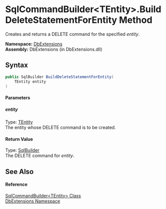 SqlCommandBuilder&lt;TEntity>.BuildDeleteStatementForEntity Method
==================================================================
Creates and returns a DELETE command for the specified *entity*.

**Namespace:** [DbExtensions][1]  
**Assembly:** DbExtensions (in DbExtensions.dll)

Syntax
------

```csharp
public SqlBuilder BuildDeleteStatementForEntity(
	TEntity entity
)
```

#### Parameters

##### *entity*
Type: [TEntity][2]  
The entity whose DELETE command is to be created.

#### Return Value
Type: [SqlBuilder][3]  
The DELETE command for *entity*.

See Also
--------

#### Reference
[SqlCommandBuilder&lt;TEntity> Class][2]  
[DbExtensions Namespace][1]  

[1]: ../README.md
[2]: README.md
[3]: ../SqlBuilder/README.md